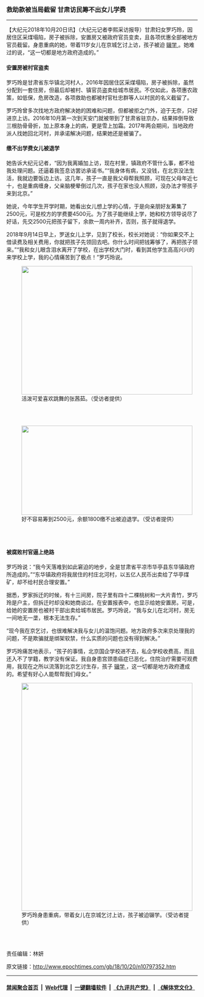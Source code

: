 ### 救助款被当局截留 甘肃访民筹不出女儿学费
------------------------

<p>
 【大纪元2018年10月20日讯】（大纪元记者李熙采访报导）甘肃妇女罗巧玲，因居住区采煤塌陷，房子被拆除，安置房又被政府官员变卖，且各项优惠全部被地方官员截留。身患重病的她，带着11岁女儿在京城乞讨上访，孩子被迫
 <a href="http://www.epochtimes.com/gb/tag/%E8%BE%8D%E5%AD%A6.html">
  辍学
 </a>
 。她难过的说，“这一切都是地方政府造成的。”
</p>
<h4>
 安置房被村官盗卖
</h4>
<p>
 罗巧玲是甘肃省东华镇北河村人，2016年因居住区采煤塌陷，房子被拆除，虽然分配到一套住房，但最后却被村、镇官员盗卖给城市居民。不仅如此，各项惠农政策，如低保，危房改造，各项救助也都被村官杜忠群等人以村民的名义截留了。
</p>
<p>
 罗巧玲曾多次找地方政府解决她的困难和问题，但都被拒之门外，迫于无奈，只好进京上访。2016年10月第一次到天安门就被带到了甘肃省驻京办，结果摔倒导致三根肋骨骨折，加上原本身上的病，更是雪上加霜。2017年两会期间，当地政府派人找她回北河村，并承诺解决问题，结果她还是被骗了。
</p>
<h4>
 缴不出学费女儿被退学
</h4>
<p>
 她告诉大纪元记者，“因为我离婚加上访，现在村里，镇政府不管什么事，都不给我处理问题。还逼着我签息访罢访承诺书。”“我身体有病，又没钱，在北京没法生活，我就边要饭边上访。这几年，孩子一直是我父母帮我照顾，可现在父母年近七十，也是重病缠身，父亲脑梗晕倒过几次，孩子在家也没人照顾，没办法才带孩子来到北京。”
</p>
<p>
 她说，今年学生开学时期，她看出女儿想上学的心情，于是向亲朋好友筹集了2500元，可是校方的学费要4500元。为了孩子能继续上学，她和校方领导说尽了好话，先交2500元把孩子留下，余款一周内补齐，否则，孩子就得退学。
</p>
<p>
 2018年9月14日早上，罗送女儿上学，见到了校长，校长对她说：“你如果交不上借读费及相关费用，你就把孩子先领回去吧。你什么时间把钱筹够了，再把孩子领来。”“我和女儿眼含泪水离开了学校，在出学校大门时，看到其他学生高高兴兴的来学校上学，我的心情痛苦到了极点！”罗巧玲说。
</p>
<figure class="wp-caption aligncenter" id="attachment_10797369" style="width: 450px">
 <a href="http://i.epochtimes.com/assets/uploads/2018/10/S__8339480.jpg">
  <img alt="" class="size-medium wp-image-10797369" height="338" src="http://i.epochtimes.com/assets/uploads/2018/10/S__8339480-450x338.jpg" width="450"/>
 </a>
 <br/><figcaption class="wp-caption-text">
  活泼可爱喜欢跳舞的张茜茹。（受访者提供）
 </figcaption><br/>
</figure><br/>
<figure class="wp-caption aligncenter" id="attachment_10797367" style="width: 450px">
 <a href="http://i.epochtimes.com/assets/uploads/2018/10/S__8339483.jpg">
  <img alt="" class="size-medium wp-image-10797367" height="235" src="http://i.epochtimes.com/assets/uploads/2018/10/S__8339483-450x235.jpg" width="450"/>
 </a>
 <br/><figcaption class="wp-caption-text">
  好不容易筹到2500元，余额1800缴不出被迫退学。（受访者提供）
 </figcaption><br/>
</figure><br/>
<h4>
 被腐败村官逼上绝路
</h4>
<p>
 罗巧玲说：“我今天落难到如此窘迫的地步，全是甘肃省平凉市华亭县东华镇政府所造成的。”“东华镇政府将我居住的村庄北河村，以五亿人民币出卖给了华亭煤矿，却不给村民合理安置。”
</p>
<p>
 据悉，罗家拆迁的时候，有十三间房，院子里有四十二棵桃树和一大片青竹，罗巧玲是户主，但拆迁时却没和她商谈过。在安置报表中，也显示给她安置房。可是，给她的安置房也被村干部出卖给城市居民。罗巧玲说，“我与女儿在北河村，房无一间地无一垄，根本无法生存。”
</p>
<p>
 “现今我在京乞讨，也很难解决我与女儿的温饱问题。地方政府多次来京处理我的问题，不是欺骗就是绑架软禁，什么实质的问题也没有得到解决。”
</p>
<p>
 罗巧玲痛苦地表示，“孩子的事情，北京国企学校进不去，私企学校收费高，而且还入不了学籍，教学没有保证。我自身患宫颈患癌症已恶化，住院治疗需要可观费用，我现在之所以流落到北京乞讨生存，孩子
 <a href="http://www.epochtimes.com/gb/tag/%E8%BE%8D%E5%AD%A6.html">
  辍学
 </a>
 ，这一切都是地方政府遭成的。希望有好心人能帮帮我们母女。”
</p>
<figure class="wp-caption aligncenter" id="attachment_10797373" style="width: 450px">
 <a href="http://i.epochtimes.com/assets/uploads/2018/10/S__8339484.jpg">
  <img alt="" class="size-medium wp-image-10797373" height="600" src="http://i.epochtimes.com/assets/uploads/2018/10/S__8339484-450x600.jpg" width="450"/>
 </a>
 <br/><figcaption class="wp-caption-text">
  罗巧玲身患重病，带着女儿在京城乞讨上访，孩子被迫辍学。（受访者提供）
 </figcaption><br/>
</figure><br/>
<p>
 责任编辑：林妍
</p>

原文链接：http://www.epochtimes.com/gb/18/10/20/n10797352.htm


------------------------
#### [禁闻聚合首页](https://github.com/gfw-breaker/banned-news/blob/master/README.md) &nbsp;|&nbsp; [Web代理](https://github.com/gfw-breaker/open-proxy/blob/master/README.md) &nbsp;|&nbsp; [一键翻墙软件](https://github.com/gfw-breaker/nogfw/blob/master/README.md) &nbsp;|&nbsp; [《九评共产党》](https://github.com/gfw-breaker/9ping.md/blob/master/README.md#九评之一评共产党是什么) &nbsp;|&nbsp; [《解体党文化》](https://github.com/gfw-breaker/jtdwh.md/blob/master/README.md#绪论)